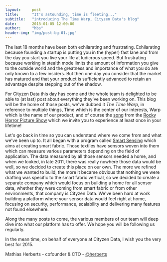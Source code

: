 ```yaml
---
layout:     post
title:      "It's astounding, time is fleeting..."
subtitle:   "introducing The Time Warp, Cityzen Data's blog"
date:       2015-01-05 12:00:00
author:     "hbs"
header-img: "img/post-bg-01.jpg"
---
```


The last 18 months have been both exhilarating and frustrating. Exhilarating because founding a startup is putting you in the (hyper) fast lane and from the day you start you live your life at ludicrous speed. But frustrating because working in stealth mode limits the amount of information you give to the outside world and the greatness and importance of what you do are only known to a few insiders. But then one day you consider that the market has matured and that your product is sufficiently advanced to retain an advantage despite stepping out of the shadow.

For Cityzen Data this day has come and the whole team is delighted to be able to (at last) post about everything they've been working on. This blog will be the home of those posts, we've dubbed it _The Time Warp_, in reference to multiple things, Time which is the center of our interests, Warp which is the name of our product, and of course the <a href="https://www.youtube.com/watch?v=umj0gu5nEGs">song</a> from the <a href="http://en.wikipedia.org/wiki/The_Rocky_Horror_Picture_Show">Rocky Horror Picture Show</a> which we invite you to experience at least once in your lifetime!

Let's go back in time so you can understand where we come from and what we've been up to. It all began with a program called <a href="http://www.smartsensing.fr/en">Smart Sensing</a> which aims at creating smart fabric. Those textiles have sensors woven into them which can measure various parameters depending on the field of application. The data measured by all those sensors needed a home, and when we looked, in late 2011, there was really nowhere those data would be well, so we decided to create this place on our own. The more we refined what we wanted to build, the more it became obvious that nothing we were drafting was specific to the smart fabric vertical, so we decided to create a separate company which would focus on building a home for all sensor data, whether they were coming from smart fabric or from other environments, that company is Cityzen Data. We've been hard at work building a platform where your sensor data would feel right at home, focusing on security, performance, scalability and delivering many features not found elsewhere.

Along the many posts to come, the various members of our team will deep dive into what our platform has to offer. We hope you will be following us regularly.

In the mean time, on behalf of everyone at Cityzen Data, I wish you the very best for 2015.

Mathias Herberts - cofounder & CTO - <a href="http://twitter.com/herberts">@herberts</a>
